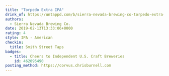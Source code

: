 ```yaml
---
title: "Torpedo Extra IPA"
drink_of: https://untappd.com/b/sierra-nevada-brewing-co-torpedo-extra-ipa/4997
authors:
  - Sierra Nevada Brewing Co.
date: 2019-02-13T13:33:06+0000
rating: 4
style: IPA - American
checkin:
  title: Smith Street Taps
badges:
  - title: Cheers to Independent U.S. Craft Breweries
    id: 462095490
posting_method: https://corvus.chrisburnell.com
---
```

